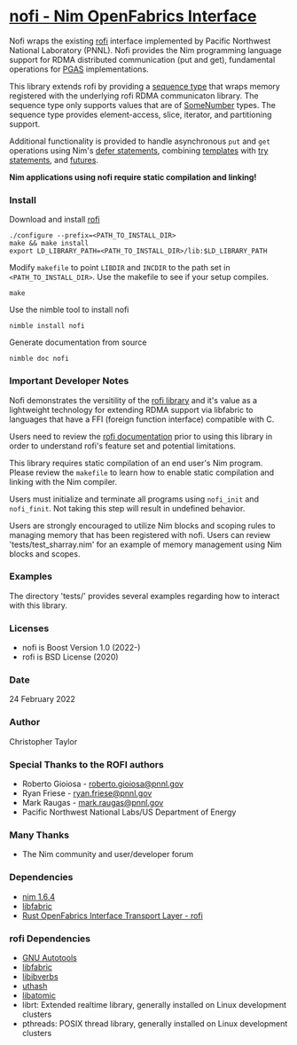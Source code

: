 <!-- Copyright (c) 2022 Christopher Taylor                                          -->
<!--                                                                                -->
<!--   Distributed under the Boost Software License, Version 1.0. (See accompanying -->
<!--   file LICENSE_1_0.txt or copy at http://www.boost.org/LICENSE_1_0.txt)        -->
# [nofi - Nim OpenFabrics Interface](https://github.com/ct-clmsn/nofi)

Nofi wraps the existing [rofi](https://github.com/pnnl/rofi) interface implemented by Pacific Northwest National
Laboratory (PNNL). Nofi provides the Nim programming language support
for RDMA distributed communication (put and get), fundamental operations
for [PGAS](https://en.wikipedia.org/wiki/Partitioned_global_address_space) implementations.

This library extends rofi by providing a [sequence type](https://nim-lang.org/docs/system.html#seq) that wraps memory
registered with the underlying rofi RDMA communicaton library. The sequence type
only supports values that are of [SomeNumber](https://nim-lang.org/docs/system.html#SomeNumber) types. The sequence
type provides element-access, slice, iterator, and partitioning support.

Additional functionality is provided to handle asynchronous `put` and `get` operations using Nim's [defer statements](https://nim-lang.org/docs/manual.html#exception-handling-defer-statement), combining [templates](https://nim-lang.org/docs/manual.html#templates) with [try statements](https://nim-lang.org/docs/manual.html#exception-handling-try-expression), and [futures](https://nim-lang.org/docs/asyncfutures.html).

**Nim applications using nofi require static compilation and linking!**

### Install

Download and install [rofi](https://github.com/pnnl/rofi)
```
./configure --prefix=<PATH_TO_INSTALL_DIR>
make && make install
export LD_LIBRARY_PATH=<PATH_TO_INSTALL_DIR>/lib:$LD_LIBRARY_PATH
```

Modify `makefile` to point `LIBDIR` and `INCDIR` to the
path set in `<PATH_TO_INSTALL_DIR>`. Use the makefile to
see if your setup compiles.
```
make
```

Use the nimble tool to install nofi
```
nimble install nofi
```

Generate documentation from source
```
nimble doc nofi
```

### Important Developer Notes

Nofi demonstrates the versitility of the [rofi library](https://github.com/pnnl/rofi) and
it's value as a lightweight technology for extending RDMA
support via libfabric to languages that have a FFI (foreign
function interface) compatible with C.

Users need to review the [rofi documentation](https://github.com/pnnl/rofi/blob/master/README.md) prior
to using this library in order to understand rofi's feature
set and potential limitations.

This library requires static compilation of an end user's
Nim program. Please review the `makefile` to learn how to
enable static compilation and linking with the Nim compiler.

Users must initialize and terminate all programs using
`nofi_init` and `nofi_finit`. Not taking this step will
result in undefined behavior.

Users are strongly encouraged to utilize Nim blocks and
scoping rules to managing memory that has been registered
with nofi. Users can review 'tests/test_sharray.nim' for
an example of memory management using Nim blocks and scopes.

### Examples

The directory 'tests/' provides several examples regarding
how to interact with this library.

### Licenses

* nofi is Boost Version 1.0 (2022-)
* rofi is BSD License (2020)

### Date

24 February 2022

### Author

Christopher Taylor

### Special Thanks to the ROFI authors

* Roberto Gioiosa - roberto.gioiosa@pnnl.gov
* Ryan Friese - ryan.friese@pnnl.gov
* Mark Raugas - mark.raugas@pnnl.gov
* Pacific Northwest National Labs/US Department of Energy

### Many Thanks

* The Nim community and user/developer forum

### Dependencies

* [nim 1.6.4](https://nim-lang.org)
* [libfabric](https://github.com/ofiwg/libfabric)
* [Rust OpenFabrics Interface Transport Layer - rofi](https://github.com/pnnl/rofi)

### rofi Dependencies

* [GNU Autotools](https://www.gnu.org/software/automake/manual/html_node/Autotools-Introduction.html)
* [libfabric](https://github.com/ofiwg/libfabric)
* [libibverbs](https://github.com/linux-rdma/rdma-core/tree/master/libibverbs)
* [uthash](https://github.com/troydhanson/uthash)
* [libatomic](https://github.com/gcc-mirror/gcc/tree/master/libatomic)
* librt: Extended realtime library, generally installed on Linux development clusters
* pthreads: POSIX thread library, generally installed on Linux development clusters
